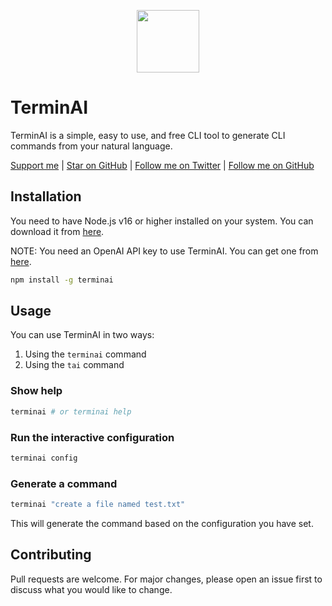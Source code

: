 <p align="center">
  <img src="https://user-images.githubusercontent.com/76736580/213902940-2b1fabdd-3e51-4cfa-b33a-2374143bddc6.png" align="center" width="100" height="100" />
</p>

# TerminAI

TerminAI is a simple, easy to use, and free CLI tool to generate CLI commands from your natural language.

[Support me](https://buymeacoffee.com/posandu) | [Star on GitHub](https://www.github.com/tronic247/terminai) | [Follow me on Twitter](https://www.twitter.com/posandu) | [Follow me on GitHub](https://www.github.com/posandu)

## Installation

You need to have Node.js v16 or higher installed on your system. You can download it from [here](https://nodejs.org/en/download/).

NOTE: You need an OpenAI API key to use TerminAI. You can get one from [here](https://beta.openai.com/).

```bash
npm install -g terminai
```

## Usage

You can use TerminAI in two ways:

1. Using the `terminai` command
2. Using the `tai` command

### Show help

```bash
terminai # or terminai help
```

### Run the interactive configuration

```bash
terminai config
```

### Generate a command

```bash
terminai "create a file named test.txt"
```

This will generate the command based on the configuration you have set.

## Contributing

Pull requests are welcome. For major changes, please open an issue first to discuss what you would like to change.
